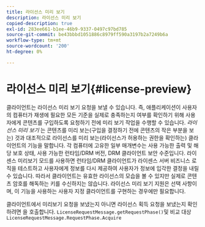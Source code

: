 ```yaml
---
title: 라이선스 미리 보기
description: 라이선스 미리 보기
copied-description: true
exl-id: 283ee661-b1ee-46b9-9337-0497c97bd785
source-git-commit: be43bbbd1051886c8979ff590a3197b2a7249b6a
workflow-type: tm+mt
source-wordcount: '200'
ht-degree: 0%

---
```


# 라이선스 미리 보기{#license-preview}

클라이언트는 라이선스 미리 보기 요청을 보낼 수 있습니다. 즉, 애플리케이션이 사용자의 컴퓨터가 재생에 필요한 모든 기준을 실제로 충족하는지 여부를 확인하기 위해 사용자에게 콘텐츠를 구입하도록 요청하기 전에 미리 보기 작업을 수행할 수 있습니다. *라이선스 미리 보기* 는 콘텐츠를 미리 보는(구입을 결정하기 전에 콘텐츠의 작은 부분을 보는) 것과 대조적으로 라이선스를 미리 보는(라이선스가 허용하는 권한을 확인하는) 클라이언트의 기능을 말합니다. 각 컴퓨터에 고유한 일부 매개변수는 사용 가능한 출력 및 해당 보호 상태, 사용 가능한 런타임/DRM 버전, DRM 클라이언트 보안 수준입니다. 라이센스 미리보기 모드를 사용하면 런타임/DRM 클라이언트가 라이센스 서버 비즈니스 로직을 테스트하고 사용자에게 정보를 다시 제공하여 사용자가 정보에 입각한 결정을 내릴 수 있습니다. 따라서 클라이언트는 유효한 라이선스의 모습을 볼 수 있지만 실제로 콘텐츠 암호를 해독하는 키를 수신하지는 않습니다. 라이선스 미리 보기 지원은 선택 사항이며, 이 기능을 사용하는 사용자 지정 클라이언트를 구현하는 경우에만 필요합니다.

클라이언트에서 미리보기 요청을 보냈는지 아니면 라이선스 획득 요청을 보냈는지 확인하려면 을 호출합니다. `LicenseRequestMessage.getRequestPhase()`및 비교 대상 `LicenseRequestMessage.RequestPhase.Acquire`
